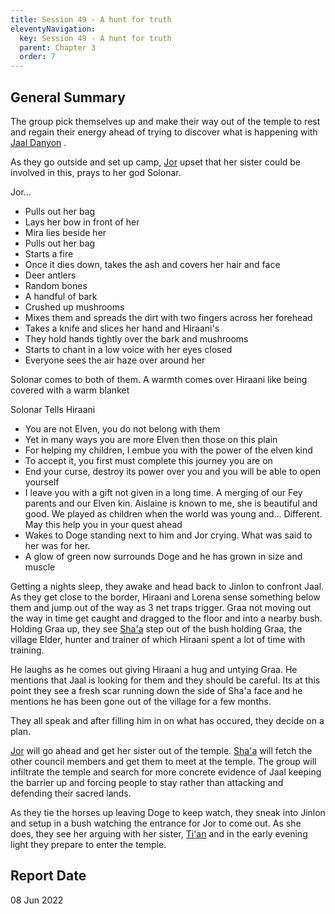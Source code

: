 ```yaml
---
title: Session 49 - A hunt for truth
eleventyNavigation:
  key: Session 49 - A hunt for truth
  parent: Chapter 3
  order: 7
---
```


## General Summary

The group pick themselves up and make their way out of the temple to rest and regain their energy ahead of trying to discover what is happening with [Jaal Danyon](/w/vlendir-drusslegend/a/jaal-danyon-person) .  

 As they go outside and set up camp, [Jor](/w/vlendir-drusslegend/a/jor-person) upset that her sister could be involved in this, prays to her god Solonar.  

 Jor...

* Pulls out her bag
* Lays her bow in front of her
* Mira lies beside her
* Pulls out her bag
* Starts a fire
* Once it dies down, takes the ash and covers her hair and face
* Deer antlers
* Random bones
* A handful of bark
* Crushed up mushrooms
* Mixes them and spreads the dirt with two fingers across her forehead
* Takes a knife and slices her hand and Hiraani's
* They hold hands tightly over the bark and mushrooms
* Starts to chant in a low voice with her eyes closed
* Everyone sees the air haze over around her

 Solonar comes to both of them. A warmth comes over Hiraani like being covered with a warm blanket  

 Solonar Tells Hiraani

* You are not Elven, you do not belong with them
* Yet in many ways you are more Elven then those on this plain
* For helping my children, I embue you with the power of the elven kind
* To accept it, you first must complete this journey you are on
* End your curse, destroy its power over you and you will be able to open yourself
* I leave you with a gift not given in a long time. A merging of our Fey parents and our Elven kin. Aislaine is known to me, she is beautiful and good. We played as children when the world was young and... Different. May this help you in your quest ahead
* Wakes to Doge standing next to him and Jor crying. What was said to her was for her.
* A glow of green now surrounds Doge and he has grown in size and muscle

 Getting a nights sleep, they awake and head back to Jinlon to confront Jaal. As they get close to the border, Hiraani and Lorena sense something below them and jump out of the way as 3 net traps trigger. Graa not moving out the way in time get caught and dragged to the floor and into a nearby bush. Holding Graa up, they see [Sha'a](/w/vlendir-drusslegend/a/sha-a-person) step out of the bush holding Graa, the village Elder, hunter and trainer of which Hiraani spent a lot of time with training.  

 He laughs as he comes out giving Hiraani a hug and untying Graa. He mentions that Jaal is looking for them and they should be careful. Its at this point they see a fresh scar running down the side of Sha'a face and he mentions he has been gone out of the village for a few months.  

 They all speak and after filling him in on what has occured, they decide on a plan.  

 [Jor](/w/vlendir-drusslegend/a/jor-person) will go ahead and get her sister out of the temple. [Sha'a](/w/vlendir-drusslegend/a/sha-a-person) will fetch the other council members and get them to meet at the temple. The group will infiltrate the temple and search for more concrete evidence of Jaal keeping the barrier up and forcing people to stay rather than attacking and defending their sacred lands.  

 As they tie the horses up leaving Doge to keep watch, they sneak into Jinlon and setup in a bush watching the entrance for Jor to come out. As she does, they see her arguing with her sister, [Ti'an](/w/vlendir-drusslegend/a/ti-an-person) and in the early evening light they prepare to enter the temple.

## Report Date

08 Jun 2022

